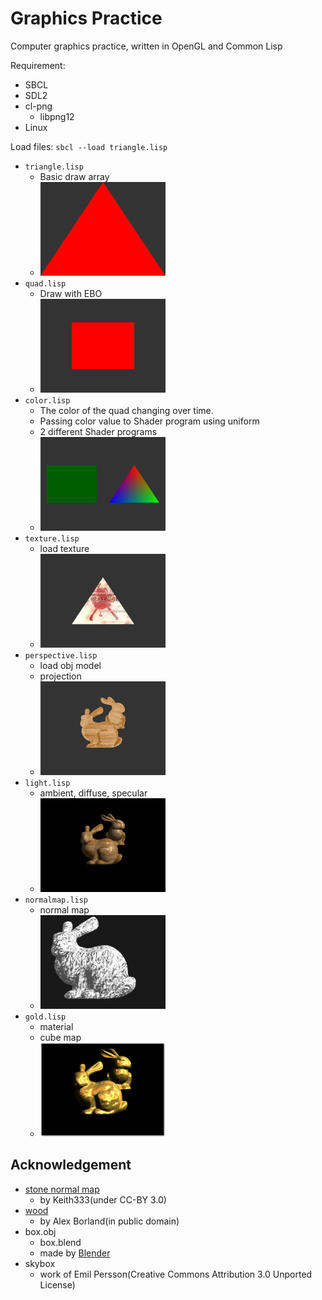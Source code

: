 Graphics Practice
=================

Computer graphics practice, written in OpenGL and Common Lisp

Requirement:

* SBCL
* SDL2
* cl-png
  - libpng12
* Linux

Load files: `sbcl --load triangle.lisp`

* `triangle.lisp`
  - Basic draw array
  - <img src="img/triangle.png" width=200 />
* `quad.lisp`
  - Draw with EBO
  - <img src="img/quad.png" width=200 />
* `color.lisp`
  - The color of the quad changing over time.
  - Passing color value to Shader program using uniform
  - 2 different Shader programs
  - <img src="img/color.png" width=200 />
* `texture.lisp`
  - load texture
  - <img src="img/texture.png" width=200/>
* `perspective.lisp`
  - load obj model
  - projection
  - <img src="img/perspective.png" width=200/>
* `light.lisp`
  - ambient, diffuse, specular
  - <img src="img/light.png" width=200/>
* `normalmap.lisp`
  - normal map
  - <img src="img/normalmap.png" width=200/>
* `gold.lisp`
  - material
  - cube map
  - <img src="img/gold.png" width=200/>

Acknowledgement
---------------

* [stone normal map](https://opengameart.org/content/ground-outdoors-dirt-and-stones-seamless-texture-with-normalmap-dirtandstonesnjpg)
  - by Keith333(under CC-BY 3.0)
* [wood](https://www.publicdomainpictures.net/en/view-image.php?image=209094&picture=natural-wood-grain-background)
  - by Alex Borland(in public domain)
* box.obj
  - box.blend
  - made by [Blender](https://www.blender.org/)
* skybox
  - work of Emil Persson(Creative Commons Attribution 3.0 Unported License)
